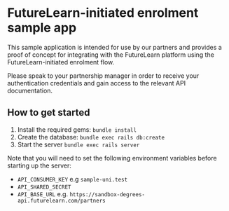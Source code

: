 # FutureLearn-initiated enrolment sample app

This sample application is intended for use by our partners and provides a proof
of concept for integrating with the FutureLearn platform using the
FutureLearn-initiated enrolment flow.

Please speak to your partnership manager in order to receive your authentication
credentials and gain access to the relevant API documentation.

## How to get started

1. Install the required gems: `bundle install`
2. Create the database: `bundle exec rails db:create`
3. Start the server `bundle exec rails server`

Note that you will need to set the following environment variables before
starting up the server:

- `API_CONSUMER_KEY` e.g `sample-uni.test`
- `API_SHARED_SECRET`
- `API_BASE_URL` e.g. `https://sandbox-degrees-api.futurelearn.com/partners`

